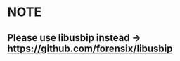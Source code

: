 NOTE
====

Please use libusbip instead -> https://github.com/forensix/libusbip
-------------------------------------------------------------------